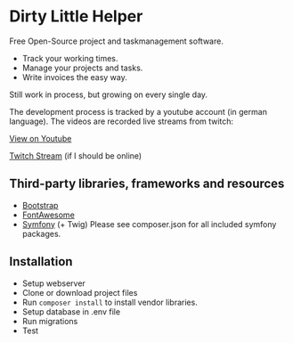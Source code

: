 # Dirty Little Helper

Free Open-Source project and taskmanagement software.

* Track your working times.
* Manage your projects and tasks.
* Write invoices the easy way.

Still work in process, but growing on every single day.

The development process is tracked by a youtube account (in german language). The videos are recorded live streams from twitch:

[View on Youtube](https://www.youtube.com/watch?v=_BIk0Db0G38)

[Twitch Stream](https://www.twitch.tv/sfxon) (if I should be online)

## Third-party libraries, frameworks and resources
* [Bootstrap](https://getbootstrap.com/)
* [FontAwesome](https://fontawesome.com/)
* [Symfony](https://symfony.com/) (+ Twig)
  Please see composer.json for all included symfony packages.

## Installation

* Setup webserver
* Clone or download project files
* Run ```composer install``` to install vendor libraries.
* Setup database in .env file
* Run migrations
* Test
